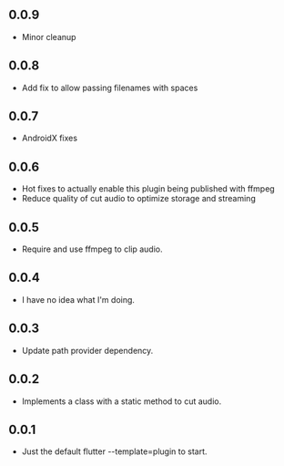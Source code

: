 ## 0.0.9

* Minor cleanup

## 0.0.8

* Add fix to allow passing filenames with spaces

## 0.0.7

* AndroidX fixes

## 0.0.6

* Hot fixes to actually enable this plugin being published with ffmpeg
* Reduce quality of cut audio to optimize storage and streaming

## 0.0.5

* Require and use ffmpeg to clip audio.

## 0.0.4

* I have no idea what I'm doing.

## 0.0.3

* Update path provider dependency.

## 0.0.2

* Implements a class with a static method to cut audio.

## 0.0.1

* Just the default flutter --template=plugin to start.
